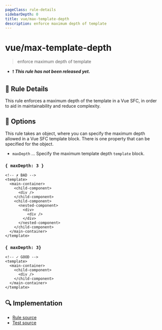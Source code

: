 ```yaml
---
pageClass: rule-details
sidebarDepth: 0
title: vue/max-template-depth
description: enforce maximum depth of template
---
```


# vue/max-template-depth

> enforce maximum depth of template

- :exclamation: <badge text="This rule has not been released yet." vertical="middle" type="error"> _**This rule has not been released yet.**_ </badge>

## :book: Rule Details

This rule enforces a maximum depth of the template in a Vue SFC, in order to aid in maintainability and reduce complexity.

## :wrench: Options

This rule takes an object, where you can specify the maximum depth allowed in a Vue SFC template block.
There is one property that can be specified for the object.

- `maxDepth` ... Specify the maximum template depth `template` block.

### `{ maxDepth: 3 }`

<eslint-code-block :rules="{'vue/max-template-depth': ['error', { maxDepth: 3 }]}">

```vue
<!-- ✗ BAD -->
<template>
  <main-container>
    <child-component>
      <div />
    </child-component>
    <child-component>
      <nested-component>
        <div>
          <div />
        </div>
      </nested-component>
    </child-component>
  </main-container>
</template>
```

</eslint-code-block>

### `{ maxDepth: 3}`

<eslint-code-block :rules="{'vue/max-template-depth': ['error', { maxDepth: 3 }]}">

```vue
<!-- ✓ GOOD -->
<template>
  <main-container>
    <child-component>
      <div />
    </child-component>
  </main-container>
</template>
```

</eslint-code-block>

## :mag: Implementation

- [Rule source](https://github.com/vuejs/eslint-plugin-vue/blob/master/lib/rules/max-template-depth.js)
- [Test source](https://github.com/vuejs/eslint-plugin-vue/blob/master/tests/lib/rules/max-template-depth.js)

